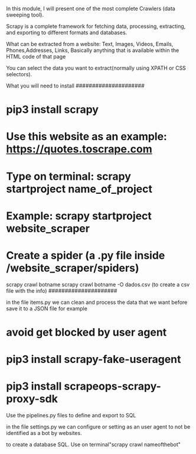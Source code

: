 In this module, I will present one of the most complete Crawlers (data sweeping tool).

Scrapy is a complete framework for fetching data, processing, extracting, and exporting to different formats and databases.

What can be extracted from a website:
Text, Images, Videos, Emails, Phones,Addresses, Links,
Basically anything that is available within the HTML code of that page

You can select the data you want to extract(normally using XPATH or CSS selectors).

What you will need to install
#####################
# pip3 install scrapy
# Use this website as an example: https://quotes.toscrape.com
# Type on terminal: scrapy startproject name_of_project
# Example: scrapy startproject website_scraper
# Create a spider (a .py file inside /website_scraper/spiders)
scrapy crawl botname
scrapy crawl botname -O dados.csv (to create a csv file with the info)
#####################

in the file items.py we can clean and process the data that we want before save it to a JSON file for example

# avoid get blocked by user agent
# pip3 install scrapy-fake-useragent
# pip3 install scrapeops-scrapy-proxy-sdk 

Use the pipelines.py files to define and export to SQL

in the file settings.py we can configure or setting as an user agent to not be identified as a bot by websites.

to create a database SQL. Use on terminal"scrapy crawl nameofthebot"


